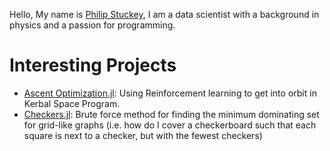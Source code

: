 Hello, My name is [Philip Stuckey], I am a data scientist with a background in physics and a passion for programming. 

# Interesting Projects

- [Ascent Optimization.jl](https://github.com/philip-stuckey/OrbitalMechanics.jl):
  Using Reinforcement learning to get into orbit in Kerbal Space Program.
- [Checkers.jl](https://github.com/philip-stuckey/Checkers.jl):
  Brute force method for finding the minimum dominating set for grid-like graphs (i.e. how do I cover a checkerboard such that each square is next to a checker, but with the fewest checkers)


[Philip Stuckey]: https://www.github.com/philip-stuckey
[wargame]: https://github.com/Ribby95/Political_War_Game/
